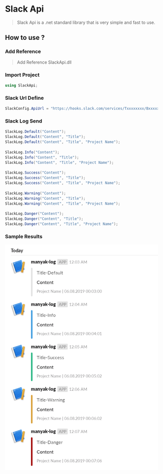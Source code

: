 # Slack Api

> Slack Api is a .net standard library that is very simple and fast to use.

## How to use ?

### Add Reference

> Add Reference SlackApi.dll

### Import Project

```c#
using SlackApi;
```

### Slack Url Define

```c#
SlackConfig.ApiUrl = "https://hooks.slack.com/services/Txxxxxxxx/Bxxxxxxxx/Axxxxxxxxxxxxxxxxxxxxxxx";
```

### Slack Log Send

```c#
SlackLog.Default("Content");
SlackLog.Default("Content", "Title");
SlackLog.Default("Content", "Title", "Project Name");

SlackLog.Info("Content");
SlackLog.Info("Content", "Title");
SlackLog.Info("Content", "Title", "Project Name");

SlackLog.Success("Content");
SlackLog.Success("Content", "Title");
SlackLog.Success("Content", "Title", "Project Name");

SlackLog.Warning("Content");
SlackLog.Warning("Content", "Title");
SlackLog.Warning("Content", "Title", "Project Name");

SlackLog.Danger("Content");
SlackLog.Danger("Content", "Title");
SlackLog.Danger("Content", "Title", "Project Name");
```

### Sample Results

![SlackApiSample](https://raw.githubusercontent.com/veysel/SlackApi/master/content/sample1.png)